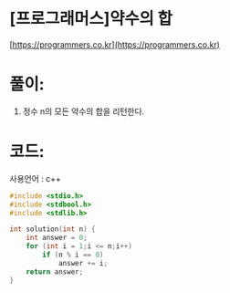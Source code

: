 # [프로그래머스]약수의 합

[https://programmers.co.kr](https://programmers.co.kr)

# **풀이:**
1. 정수 n의 모든 약수의 합을 리턴한다.

# **코드:**
사용언어 : c++
```c++
#include <stdio.h>
#include <stdbool.h>
#include <stdlib.h>

int solution(int n) {
    int answer = 0;
    for (int i = 1;i <= n;i++)
		if (n % i == 0)
			answer += i;
    return answer;
}
```

